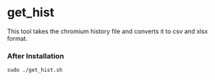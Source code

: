 # get_hist
This tool takes the chromium history file and converts it to csv and xlsx format.
### After Installation
```
sudo ./get_hist.sh
```
